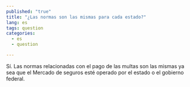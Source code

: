 ```yaml
---
published: "true"
title: "¿Las normas son las mismas para cada estado?"
lang: es
tags: question
categories: 
  - es
  - question

---
```


Sí. Las normas relacionadas con el pago de las multas son las mismas ya sea que el Mercado de seguros esté operado por el estado o el gobierno federal. 

